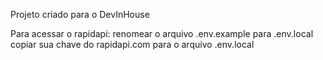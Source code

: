 Projeto criado para o DevInHouse

Para acessar o rapidapi:
renomear o arquivo .env.example para .env.local
copiar sua chave do rapidapi.com para o arquivo .env.local